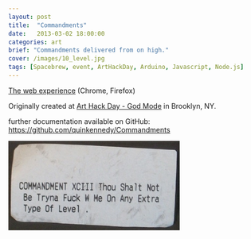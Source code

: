 ```yaml
---
layout: post
title:  "Commandments"
date:   2013-03-02 18:00:00
categories: art
brief: "Commandments delivered from on high."
cover: /images/10_level.jpg
tags: [Spacebrew, event, ArtHackDay, Arduino, Javascript, Node.js]
---
```


[The web experience](http://quinkennedy.github.io/Commandments/) (Chrome, Firefox)

Originally created at [Art Hack Day - God Mode](http://www.arthackday.net/events/god-mode) in Brooklyn, NY.

further documentation available on GitHub: https://github.com/quinkennedy/Commandments

![COMMANDMENT XCIII Thou Shalt Not Be Tryna Fuck W Me On Any Extra Type Of Level](/images/10_level.jpg)